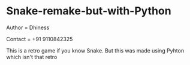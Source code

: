 # Snake-remake-but-with-Python
Author = Dhiness


Contact = +91 9110842325


This is a retro game if you know Snake. But this was made using Pyhton which isn't that retro


